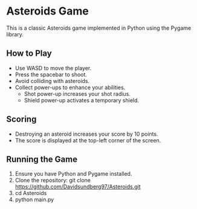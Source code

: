 # Asteroids Game

This is a classic Asteroids game implemented in Python using the Pygame library.

## How to Play

- Use WASD to move the player.
- Press the spacebar to shoot.
- Avoid colliding with asteroids.
- Collect power-ups to enhance your abilities.
  - Shot power-up increases your shot radius.
  - Shield power-up activates a temporary shield.

## Scoring

- Destroying an asteroid increases your score by 10 points.
- The score is displayed at the top-left corner of the screen.

## Running the Game

1. Ensure you have Python and Pygame installed.
2. Clone the repository:
   git clone https://github.com/Davidsundberg97/Asteroids.git
3. cd Asteroids
4. python main.py